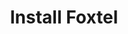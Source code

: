 ---sort_key: 11layout: "sku"id: install-foxtel-set-top-boxtitle: "Install Foxtel "heading: "Install Foxtel "sub-title: "Technician visit to install or upgrade your Foxtel set top box."category: "Sales Home Entertainment"category_description: "Services for TVs and Home Theatre devices."keywords: ""features: - feature: "If you don't want to do a self-install, IT Solver will take care of your Foxtel install. " - feature: "We support IQ2, IQ3, IQ4 and IQ5 if it's the name released."price: "99"unit: "set top box"australia_only: "Yes"---